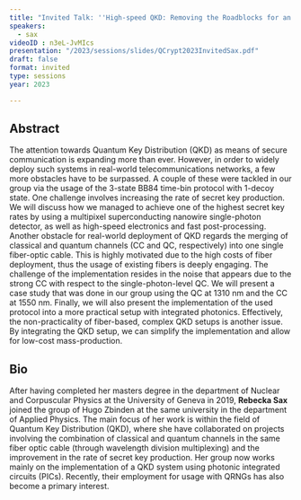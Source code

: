 ```yaml
---
title: "Invited Talk: ''High-speed QKD: Removing the Roadblocks for an Integration and Utilization in Real-World Networks''"
speakers:
  - sax
videoID : n3eL-JvMIcs
presentation: "/2023/sessions/slides/QCrypt2023InvitedSax.pdf"
draft: false
format: invited
type: sessions
year: 2023

---
```

## Abstract
The attention towards Quantum Key Distribution (QKD) as means of secure communication is expanding more than ever. However, in order to widely deploy such systems in real-world telecommunications networks, a few more obstacles have to be surpassed. A couple of these were tackled in our group via the usage of the 3-state BB84 time-bin protocol with 1-decoy state. One challenge involves increasing the rate of secret key production. We will discuss how we managed to achieve one of the highest secret key rates by using a multipixel superconducting nanowire single-photon detector, as well as high-speed electronics and fast post-processing. Another obstacle for real-world deployment of QKD regards the merging of classical and quantum channels (CC and QC, respectively) into one single fiber-optic cable. This is highly motivated due to the high costs of fiber deployment, thus the usage of existing fibers is deeply engaging. The challenge of the implementation resides in the noise that appears due to the strong CC with respect to the single-photon-level QC. We will present a case study that was done in our group using the QC at 1310 nm and the CC at 1550 nm. Finally, we will also present the implementation of the used protocol into a more practical setup with integrated photonics. Effectively, the non-practicality of fiber-based, complex QKD setups is another issue. By integrating the QKD setup, we can simplify the implementation and allow for low-cost mass-production.

## Bio
After having completed her masters degree in the department of Nuclear and Corpuscular Physics at the University of Geneva in 2019, **Rebecka Sax** joined the group of Hugo Zbinden at the same university in the department of Applied Physics. The main focus of her work is within the field of Quantum Key Distribution (QKD), where she have collaborated on projects involving the combination of classical and quantum channels in the same fiber optic cable (through wavelength division multiplexing) and the improvement in the rate of secret key production. Her group now works mainly on the implementation of a QKD system using photonic integrated circuits (PICs). Recently, their employment for usage with QRNGs has also become a primary interest.

<!-- fields to use above: -->
<!-- videoId: "Vfl9pPh6ipI" -->
<!-- presentation: "/2023/sessions/slides/QCrypt2023TutorialYuen.pdf" -->
